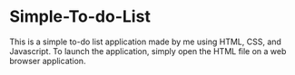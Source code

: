 # Simple-To-do-List

This is a simple to-do list application made by me using HTML, CSS, and Javascript. To launch the application, simply open the HTML file on a web browser application.
